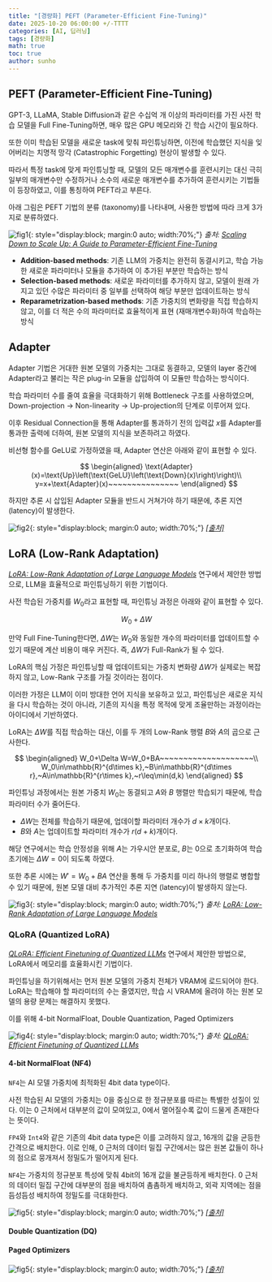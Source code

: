 ```yaml
---
title: "[경량화] PEFT (Parameter-Efficient Fine-Tuning)"
date: 2025-10-20 06:00:00 +/-TTTT
categories: [AI, 딥러닝]
tags: [경량화]
math: true
toc: true
author: sunho
---
```


## PEFT (Parameter-Efficient Fine-Tuning)

GPT-3, LLaMA, Stable Diffusion과 같은 수십억 개 이상의 파라미터를 가진  사전 학습 모델을 Full Fine-Tuning하면, 매우 많은 GPU 메모리와 긴 학습 시간이 필요하다.

또한 이미 학습된 모델을 새로운 task에 맞춰 파인튜닝하면, 이전에 학습했던 지식을 잊어버리는 치명적 망각 (Catastrophic Forgetting) 현상이 발생할 수 있다.

따라서 특정 task에 맞게 파인튜닝할 때, 모델의 모든 매개변수를 훈련시키는 대신 극히 일부의 매개변수만 수정하거나 소수의 새로운 매개변수를 추가하여 훈련시키는 기법들이 등장하였고, 이를 통칭하여 PEFT라고 부른다.

아래 그림은 PEFT 기법의 분류 (taxonomy)를 나타내며, 사용한 방법에 따라 크게 3가지로 분류하였다.

![fig1](dl/lightweight/1-1.png){: style="display:block; margin:0 auto; width:70%;"}
_출처: [Scaling Down to Scale Up: A Guide to Parameter-Efficient Fine-Tuning](https://arxiv.org/abs/2303.15647)_

- **Addition-based methods**: 기존 LLM의 가중치는 완전히 동결시키고, 학습 가능한 새로운 파라미터나 모듈을 추가하여 이 추가된 부분만 학습하는 방식
- **Selection-based methods**: 새로운 파라미터를 추가하지 않고, 모델이 원래 가지고 있던 수많은 파라미터 중 일부를 선택하여 해당 부분만 업데이트하는 방식
- **Reparametrization-based methods**: 기존 가중치의 변화량을 직접 학습하지 않고, 이를 더 적은 수의 파라미터로 효율적이게 표현 (재매개변수화)하여 학습하는 방식

## Adapter

Adapter 기법은 거대한 원본 모델의 가중치는 그대로 동결하고, 모델의 layer 중간에 Adapter라고 불리는 작은 plug-in 모듈을 삽입하여 이 모듈만 학습하는 방식이다.

학습 파라미터 수를 줄여 효율을 극대화하기 위해 Bottleneck 구조를 사용하였으며, Down-projection → Non-linearity → Up-projection의 단계로 이루어져 있다. 

이후 Residual Connection을 통해 Adapter를 통과하기 전의 입력값 $x$를 Adapter를 통과한 출력에 더하여, 원본 모델의 지식을 보존하려고 하였다.

비선형 함수를 GeLU로 가정하였을 때, Adapter 연산은 아래와 같이 표현할 수 있다.

$$
\begin{aligned}
\text{Adapter}(x)=\text{Up}\left(\text{GeLU}\left(\text{Down}(x)\right)\right)\\
y=x+\text{Adapter}(x)~~~~~~~~~~~~~~~
\end{aligned}
$$

하지만 추론 시 삽입된 Adapter 모듈을 반드시 거쳐가야 하기 때문에, 추론 지연 (latency)이 발생한다.

![fig2](dl/lightweight/1-2.png){: style="display:block; margin:0 auto; width:70%;"}
_[[출처]](https://www.researchgate.net/figure/Adapter-injects-two-serial-adapters-into-each-transformer-block-8-One-adapter-is_fig1_391741188)_

## LoRA (Low-Rank Adaptation)

[*LoRA: Low-Rank Adaptation of Large Language Models*](https://arxiv.org/abs/2106.09685) 연구에서 제안한 방법으로, LLM을 효율적으로 파인튜닝하기 위한 기법이다.

사전 학습된 가중치를 $W_0$라고 표현할 때, 파인튜닝 과정은 아래와 같이 표현할 수 있다.

$$
W_0+\Delta W
$$

만약 Full Fine-Tuning한다면, $\Delta W$는 $W_0$와 동일한 개수의 파라미터를 업데이트할 수 있기 때문에 계산 비용이 매우 커진다. 즉, $\Delta W$가 Full-Rank가 될 수 있다.

LoRA의 핵심 가정은 파인튜닝할 때 업데이트되는 가중치 변화량 $\Delta W$가 실제로는 복잡하지 않고, Low-Rank 구조를 가질 것이라는 점이다.

이러한 가정은 LLM이 이미 방대한 언어 지식을 보유하고 있고, 파인튜닝은 새로운 지식을 다시 학습하는 것이 아니라, 기존의 지식을 특정 목적에 맞게 조율만하는 과정이라는 아이디에서 기반하였다.

LoRA는 $\Delta W$를 직접 학습하는 대신, 이를 두 개의 Low-Rank 행렬 $B$와 $A$의 곱으로 근사한다.

$$
\begin{aligned}
W_0+\Delta W=W_0+BA~~~~~~~~~~~~~~~~~~~~\\
W_0\in\mathbb{R}^{d\times k},~B\in\mathbb{R}^{d\times r},~A\in\mathbb{R}^{r\times k},~r\leq\min(d,k)
\end{aligned}
$$

파인튜닝 과정에서는 원본 가중치 $W_0$는 동결되고 $A$와 $B$ 행렬만 학습되기 때문에, 학습 파라미터 수가 줄어든다.

- $\Delta W$는 전체를 학습하기 때문에, 업데이할 파라미터 개수가 $d\times k$개이다.
- $B$와 $A$는 업데이트할 파라미터 개수가 $r(d+k)$개이다.

해당 연구에서는 학습 안정성을 위해 $A$는 가우시안 분포로, $B$는 0으로 초기화하여 학습 초기에는 $\Delta W = 0$이 되도록 하였다.

또한 추론 시에는 $W' = W_0 + BA$ 연산을 통해 두 가중치를 미리 하나의 행렬로 병합할 수 있기 때문에, 원본 모델 대비 추가적인 추론 지연 (latency)이 발생하지 않는다.

![fig3](dl/lightweight/1-3.png){: style="display:block; margin:0 auto; width:70%;"}
_출처: [LoRA: Low-Rank Adaptation of Large Language Models](https://arxiv.org/abs/2106.09685)_

### QLoRA (Quantized LoRA)

[*QLoRA: Efficient Finetuning of Quantized LLMs*](https://arxiv.org/abs/2305.14314) 연구에서 제안한 방법으로, LoRA에서 메모리를 효율화시킨 기법이다.

파인튜닝을 하기위해서는 먼저 원본 모델의 가중치 전체가 VRAM에 로드되어야 한다. LoRA는 학습해야 할 파라미터의 수는 줄였지만, 학습 시 VRAM에 올려야 하는 원본 모델의 용량 문제는 해결하지 못했다.

이를 위해 4-bit NormalFloat, Double Quantization, Paged Optimizers

![fig4](dl/lightweight/1-4.png){: style="display:block; margin:0 auto; width:70%;"}
_출처: [QLoRA: Efficient Finetuning of Quantized LLMs](https://arxiv.org/abs/2305.14314)_

#### 4-bit NormalFloat (NF4)

`NF4`는 AI 모델 가중치에 최적화된 4bit data type이다.

사전 학습된 AI 모델의 가중치는 $0$을 중심으로 한 정규분포를 따르는 특별한 성질이 있다. 이는 $0$ 근처에서 대부분의 값이 모여있고, $0$에서 멀어질수록 값이 드물게 존재한다는 뜻이다.

`FP4`와 `Int4`와 같은 기존의 4bit data type은 이를 고려하지 않고, 16개의 값을 균등한 간격으로 배치한다. 이로 인해, $0$ 근처의 데이터 밀집 구간에서는 많은 원본 값들이 하나의 점으로 뭉개져서 정밀도가 떨어지게 된다.

`NF4`는 가중치의 정규분포 특성에 맞춰 4bit의 16개 값을 불균등하게 배치한다. $0$ 근처의 데이터 밀집 구간에 대부분의 점을 배치하여 촘촘하게 배치하고, 외곽 지역에는 점을 듬성듬성 배치하여 정밀도를 극대화한다.

![fig5](dl/lightweight/1-5.png){: style="display:block; margin:0 auto; width:70%;"}
_[[출처]](https://www.ai-bites.net/qlora-train-your-llms-on-a-single-gpu/)_

#### Double Quantization (DQ)



#### Paged Optimizers

![fig5](dl/lightweight/1-5.png){: style="display:block; margin:0 auto; width:70%;"}
_[[출처]](https://www.ai-bites.net/qlora-train-your-llms-on-a-single-gpu/)_

